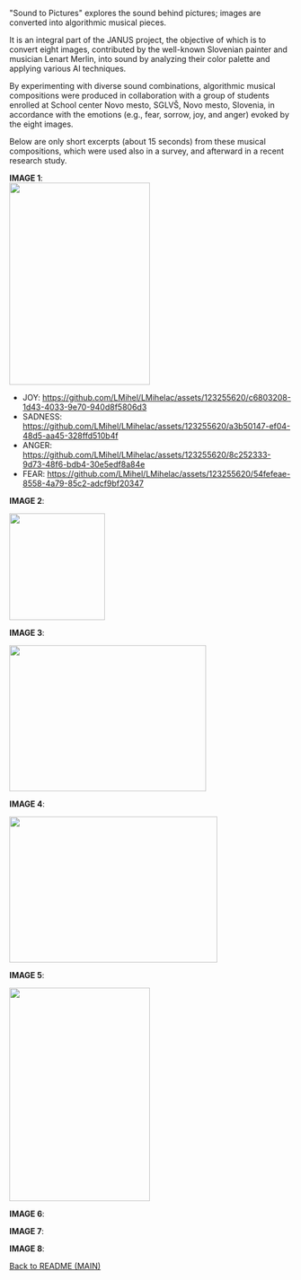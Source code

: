 "Sound to Pictures" explores the sound behind pictures; images are converted into algorithmic musical pieces.

It is an integral part of the JANUS project, the objective of which is to convert eight images, contributed by the well-known Slovenian painter and musician Lenart Merlin, into sound by analyzing their color palette and applying various AI techniques.

By experimenting with diverse sound combinations, algorithmic musical compositions were produced in collaboration with a group of students enrolled at School center Novo mesto, SGLVŠ, Novo mesto, Slovenia, in accordance with the emotions (e.g., fear, sorrow, joy, and anger) evoked by the eight images.

Below are only short excerpts (about 15 seconds) from these musical compositions, which were used also in a survey, and afterward in a recent research study.

**IMAGE 1**:  
 <img src="https://github.com/LMihel/LMihelac/assets/123255620/2aebb46a-8b19-4b55-ac91-466b2f947e2f" width="250" height="360">
- JOY: https://github.com/LMihel/LMihelac/assets/123255620/c6803208-1d43-4033-9e70-940d8f5806d3
- SADNESS: https://github.com/LMihel/LMihelac/assets/123255620/a3b50147-ef04-48d5-aa45-328ffd510b4f
- ANGER: https://github.com/LMihel/LMihelac/assets/123255620/8c252333-9d73-48f6-bdb4-30e5edf8a84e
- FEAR: https://github.com/LMihel/LMihelac/assets/123255620/54fefeae-8558-4a79-85c2-adcf9bf20347

**IMAGE 2**:  

<img src="https://github.com/LMihel/LMihelac/assets/123255620/b111d915-26a2-4414-8d81-c1774c01df1b" width="170" height="190">


**IMAGE 3**:  

<img src="https://github.com/LMihel/LMihelac/assets/123255620/2af6ade4-e9a6-4b2c-921d-fbca54507209" width="350" height="260">


**IMAGE 4**:  


<img src="https://github.com/LMihel/LMihelac/assets/123255620/01d431f7-69ae-4fdc-8ace-919a4f18bf14" width="370" height="260">

**IMAGE 5**:  

<img src="https://github.com/LMihel/LMihelac/assets/123255620/3f309967-df68-4986-8858-7c173fff0959" width="250" height="380">

**IMAGE 6**:  


**IMAGE 7**:  


**IMAGE 8**:  



[Back to README (MAIN)](https://github.com/LMihel/LMihelac)
